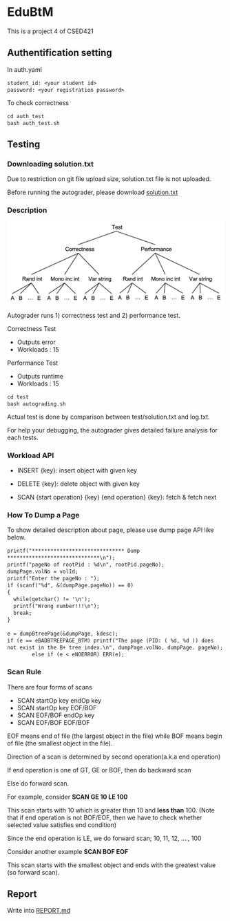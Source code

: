 # EduBtM

This is a project 4 of CSED421

## Authentification setting

In auth.yaml

```
student_id: <your student id>
password: <your registration password>
```


To check correctness

```
cd auth_test
bash auth_test.sh
```

## Testing

### Downloading solution.txt

Due to restriction on git file upload size, solution.txt file is not uploaded.

Before running the autograder, please download [solution.txt](https://drive.google.com/file/d/1HCTrobKdYA8w86gcSBUAVO7kT13rox9_/view?usp=sharing)

### Description

![Test](test_structure.png)

Autograder runs 1) correctness test and 2) performance test.

Correctness Test

- Outputs error
- Workloads : 15

Performance Test

- Outputs runtime
- Workloads : 15

```
cd test
bash autograding.sh
```

Actual test is done by comparison between test/solution.txt and log.txt.

For help your debugging, the autograder gives detailed failure analysis for each tests.

### Workload API

- INSERT {key}: insert object with given key

- DELETE {key}: delete object with given key

- SCAN {start operation} {key} {end operation} {key}: fetch & fetch next

### How To Dump a Page

To show detailed description about page, please use dump page API like below.


```
printf("****************************** Dump  ******************************\n");
printf("pageNo of rootPid : %d\n", rootPid.pageNo);
dumpPage.volNo = volId;
printf("Enter the pageNo : ");
if (scanf("%d", &(dumpPage.pageNo)) == 0)
{
  while(getchar() != '\n');
  printf("Wrong number!!!\n");
  break;
}

e = dumpBtreePage(&dumpPage, kdesc);
if (e == eBADBTREEPAGE_BTM) printf("The page (PID: ( %d, %d )) does not exist in the B+ tree index.\n", dumpPage.volNo, dumpPage. pageNo);
        else if (e < eNOERROR) ERR(e);
```

### Scan Rule

There are four forms of scans

- SCAN startOp key endOp key
- SCAN startOp key EOF/BOF
- SCAN EOF/BOF endOp key
- SCAN EOF/BOF EOF/BOF

EOF means end of file (the largest object in the file) while BOF means begin of file (the smallest object in the file).

Direction of a scan is determined by second operation(a.k.a end operation)

If end operation is one of GT, GE or BOF, then do backward scan

Else do forward scan.

For example, consider **SCAN GE 10 LE 100**

This scan starts with 10 which is greater than 10 and **less than** 100. (Note that if end operation is not BOF/EOF, then we have to check whether selected value satisfies end condition)

Since the end operation is LE, we do forward scan; 10, 11, 12, ...., 100

Consider another example **SCAN BOF EOF**

This scan starts with the smallest object and ends with the greatest value (so forward scan).

## Report

Write into [REPORT.md](REPORT.md)
